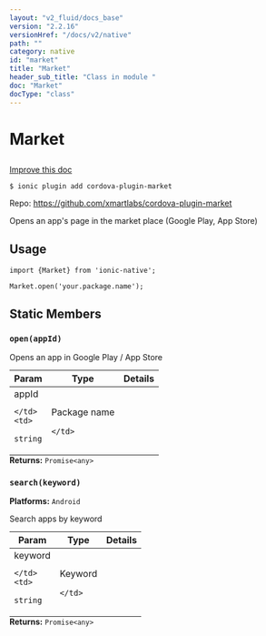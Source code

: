 ```yaml
---
layout: "v2_fluid/docs_base"
version: "2.2.16"
versionHref: "/docs/v2/native"
path: ""
category: native
id: "market"
title: "Market"
header_sub_title: "Class in module "
doc: "Market"
docType: "class"
---
```








<h1 class="api-title">
  
  Market
  

  

  </h1>

<a class="improve-v2-docs" href="http://github.com/driftyco/ionic-native/edit/master/src/plugins/market.ts#L0">
  Improve this doc
</a>



<!-- decorators -->





<pre><code>$ ionic plugin add cordova-plugin-market</code></pre>
<p>Repo:
  <a href="https://github.com/xmartlabs/cordova-plugin-market">
    https://github.com/xmartlabs/cordova-plugin-market
  </a>
</p>

<!-- description -->

<p>Opens an app&#39;s page in the market place (Google Play, App Store)</p>



<!-- if doc.decorators -->

<!-- @usage tag -->

<h2>Usage</h2>

<pre><code>import {Market} from &#39;ionic-native&#39;;

Market.open(&#39;your.package.name&#39;);
</code></pre>




<!-- @property tags -->


<h2>Static Members</h2>

<div id="open"></div>
<h3><code>open(appId)</code>
  
</h3>




Opens an app in Google Play / App Store


<table class="table param-table" style="margin:0;">
  <thead>
  <tr>
    <th>Param</th>
    <th>Type</th>
    <th>Details</th>
  </tr>
  </thead>
  <tbody>
  
  <tr>
    <td>
      appId
      
      
    </td>
    <td>
      
<code>string</code>
    </td>
    <td>
      <p>Package name</p>

      
    </td>
  </tr>
  
  </tbody>
</table>





<div class="return-value" markdown="1">
  <i class="icon ion-arrow-return-left"></i>
  <b>Returns:</b> 
<code>Promise&lt;any&gt;</code> 
</div>



<div id="search"></div>
<h3><code>search(keyword)</code>
  
</h3>


<p>
  <b>Platforms:</b>
  <code>Android</code>&nbsp;
  </p>



Search apps by keyword


<table class="table param-table" style="margin:0;">
  <thead>
  <tr>
    <th>Param</th>
    <th>Type</th>
    <th>Details</th>
  </tr>
  </thead>
  <tbody>
  
  <tr>
    <td>
      keyword
      
      
    </td>
    <td>
      
<code>string</code>
    </td>
    <td>
      <p>Keyword</p>

      
    </td>
  </tr>
  
  </tbody>
</table>





<div class="return-value" markdown="1">
  <i class="icon ion-arrow-return-left"></i>
  <b>Returns:</b> 
<code>Promise&lt;any&gt;</code> 
</div>




<!-- methods on the class -->



<!-- other classes -->

<!-- end other classes -->

<!-- interfaces -->

<!-- end interfaces -->

<!-- related link --><!-- end content block -->


<!-- end body block -->

